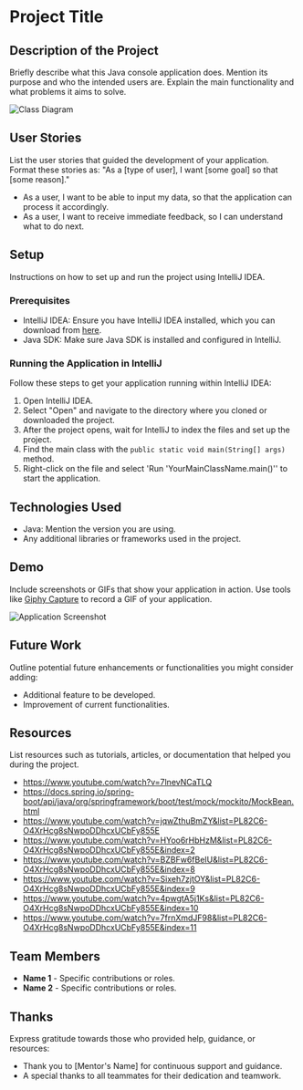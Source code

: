 # Project Title

## Description of the Project

Briefly describe what this Java console application does. Mention its purpose and who the intended users are. Explain the main functionality and what problems it aims to solve.

![Class Diagram](path/to/your/class_diagram.png)

## User Stories

List the user stories that guided the development of your application. Format these stories as: "As a [type of user], I want [some goal] so that [some reason]."

- As a user, I want to be able to input my data, so that the application can process it accordingly.
- As a user, I want to receive immediate feedback, so I can understand what to do next.

## Setup

Instructions on how to set up and run the project using IntelliJ IDEA.

### Prerequisites

- IntelliJ IDEA: Ensure you have IntelliJ IDEA installed, which you can download from [here](https://www.jetbrains.com/idea/download/).
- Java SDK: Make sure Java SDK is installed and configured in IntelliJ.

### Running the Application in IntelliJ

Follow these steps to get your application running within IntelliJ IDEA:

1. Open IntelliJ IDEA.
2. Select "Open" and navigate to the directory where you cloned or downloaded the project.
3. After the project opens, wait for IntelliJ to index the files and set up the project.
4. Find the main class with the `public static void main(String[] args)` method.
5. Right-click on the file and select 'Run 'YourMainClassName.main()'' to start the application.

## Technologies Used

- Java: Mention the version you are using.
- Any additional libraries or frameworks used in the project.

## Demo

Include screenshots or GIFs that show your application in action. Use tools like [Giphy Capture](https://giphy.com/apps/giphycapture) to record a GIF of your application.

![Application Screenshot](path/to/your/screenshot.png)

## Future Work

Outline potential future enhancements or functionalities you might consider adding:

- Additional feature to be developed.
- Improvement of current functionalities.

## Resources

List resources such as tutorials, articles, or documentation that helped you during the project.

- https://www.youtube.com/watch?v=7lnevNCaTLQ
- https://docs.spring.io/spring-boot/api/java/org/springframework/boot/test/mock/mockito/MockBean.html
- https://www.youtube.com/watch?v=jqwZthuBmZY&list=PL82C6-O4XrHcg8sNwpoDDhcxUCbFy855E
- https://www.youtube.com/watch?v=HYoo6rHbHzM&list=PL82C6-O4XrHcg8sNwpoDDhcxUCbFy855E&index=2
- https://www.youtube.com/watch?v=BZBFw6fBeIU&list=PL82C6-O4XrHcg8sNwpoDDhcxUCbFy855E&index=8
- https://www.youtube.com/watch?v=Sixeh7zjtOY&list=PL82C6-O4XrHcg8sNwpoDDhcxUCbFy855E&index=9
- https://www.youtube.com/watch?v=4pwgtA5j1Ks&list=PL82C6-O4XrHcg8sNwpoDDhcxUCbFy855E&index=10
- https://www.youtube.com/watch?v=7frnXmdJF98&list=PL82C6-O4XrHcg8sNwpoDDhcxUCbFy855E&index=11
## Team Members

- **Name 1** - Specific contributions or roles.
- **Name 2** - Specific contributions or roles.

## Thanks

Express gratitude towards those who provided help, guidance, or resources:

- Thank you to [Mentor's Name] for continuous support and guidance.
- A special thanks to all teammates for their dedication and teamwork.
 
